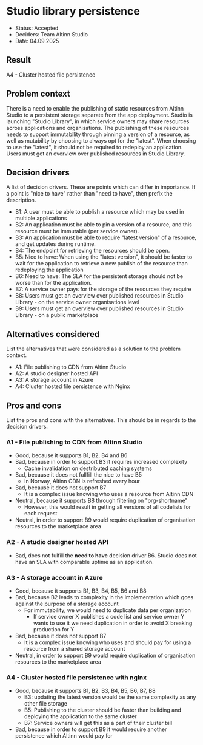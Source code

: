 # Studio library persistence

- Status: Accepted
- Deciders: Team Altinn Studio
- Date: 04.09.2025

## Result

A4 - Cluster hosted file persistence

## Problem context

There is a need to enable the publishing of static resources from Altinn Studio to a persistent storage separate from the app deployment.
Studio is launching "Studio Library", in which service owners may share resources across applications and organisations. The publishing of these resources needs to support immutability through pinning a version of a resource, as well as mutability by choosing to always opt for the "latest".
When choosing to use the "latest", it should not be required to redeploy an application.
Users must get an overview over published resources in Studio Library.

## Decision drivers

A list of decision drivers. These are points which can differ in importance. If a point is "nice to have" rather than
"need to have", then prefix the description.

- B1: A user must be able to publish a resource which may be used in multiple applications
- B2: An application must be able to pin a version of a resource, and this resource must be immutable (per service owner).
- B3: An application must be able to require "latest version" of a resource, and get updates during runtime.
- B4: The endpoint for retrieving the resources should be open.
- B5: Nice to have: When using the "latest version", it should be faster to wait for the application to retrieve a new publish of the resource than redeploying the application
- B6: Need to have: The SLA for the persistent storage should not be worse than for the application.
- B7: A service owner pays for the storage of the resources they require
- B8: Users must get an overview over published resources in Studio Library - on the service owner organisations level
- B9: Users must get an overview over published resources in Studio Library - on a public marketplace

## Alternatives considered

List the alternatives that were considered as a solution to the problem context.

- A1: File publishing to CDN from Altinn Studio
- A2: A studio designer hosted API
- A3: A storage account in Azure
- A4: Cluster hosted file persistence with Nginx

## Pros and cons

List the pros and cons with the alternatives. This should be in regards to the decision drivers.

### A1 - File publishing to CDN from Altinn Studio

- Good, because it supports B1, B2, B4 and B6
- Bad, because in order to support B3 it requires increased complexity
  - Cache invalidation on destributed caching systems
- Bad, because it does not fullfill the nice to have B5
  - In Norway, Altinn CDN is refreshed every hour
- Bad, because it does not support B7
  - It is a complex issue knowing who uses a resource from Altinn CDN
- Neutral, because it supports B8 through filtering on "org-shortname"
  - However, this would result in getting all versions of all codelists for each request
- Neutral, in order to support B9 would require duplication of organisation resources to the marketplace area

### A2 - A studio designer hosted API

- Bad, does not fulfill the **need to have** decision driver B6. Studio does not have an SLA with comparable uptime as an application.

### A3 - A storage account in Azure

- Good, because it supports B1, B3, B4, B5, B6 and B8
- Bad, because B2 leads to complexity in the implementation which goes against the purpose of a storage account
  - For immutability, we would need to duplicate data per organization
    - If service owner X publishes a code list and service owner Y wants to use it we need duplication in order to avoid X breaking production for Y
- Bad, because it does not support B7
  - It is a complex issue knowing who uses and should pay for using a resource from a shared storage account
- Neutral, in order to support B9 would require duplication of organisation resources to the marketplace area

### A4 - Cluster hosted file persistence with nginx

- Good, because it supports B1, B2, B3, B4, B5, B6, B7, B8
  - B3: updating the latest version would be the same complexity as any other file storage
  - B5: Publishing to the cluster should be faster than building and deploying the application to the same cluster
  - B7: Service owners will get this as a part of their cluster bill
- Bad, because in order to support B9 it would require another persistence which Altinn would pay for
